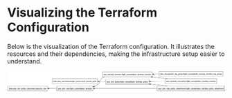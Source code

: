 # Visualizing the Terraform Configuration
Below is the visualization of the Terraform configuration. It illustrates the resources and their dependencies, making the infrastructure setup easier to understand.

![Terraform Visulization](images/terraform-visualization.png)
